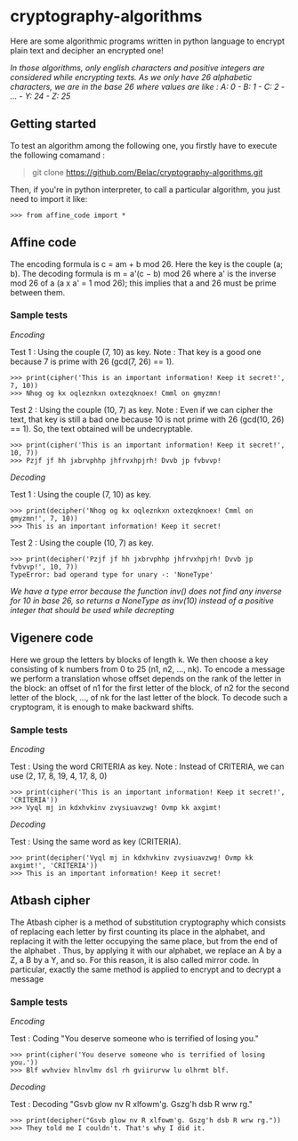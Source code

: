 # cryptography-algorithms
Here are some algorithmic programs written in python language to encrypt plain text and decipher an encrypted one!

*In those algorithms, only english characters and positive integers are considered while encrypting texts. 
As we only have 26 alphabetic characters, we are in the base 26 where values are like :
A: 0 - B: 1 - C: 2 - ... - Y: 24 - Z: 25*

## Getting started
To test an algorithm among the following one, you firstly have to execute the following comamand :
> git clone https://github.com/Belac/cryptography-algorithms.git 
         
Then, if you're in python interpreter, to call a particular algorithm, you just need to import it like:
````
>>> from affine_code import *
````

## Affine code
The encoding formula is c = am + b mod 26. Here the key is the couple (a; b). 
The decoding formula is m = a'(c − b) mod 26 where a' is the inverse mod 26 of a (a x a' = 1 mod 26); this implies that a and 26 must be prime between them.

### Sample tests
*Encoding*

Test 1 : Using the couple (7, 10) as key.
Note : That key is a good one because 7 is prime with 26 (gcd(7, 26) == 1).

````
>>> print(cipher('This is an important information! Keep it secret!', 7, 10))
>>> Nhog og kx oqleznkxn oxtezqknoex! Cmml on gmyzmn!
````

Test 2 : Using the couple (10, 7) as key.
Note : Even if we can cipher the text, that key is still a bad one because 10 is not prime with 26 (gcd(10, 26) == 1). 
So, the text obtained will be undecryptable.

````
>>> print(cipher('This is an important information! Keep it secret!', 10, 7))
>>> Pzjf jf hh jxbrvphhp jhfrvxhpjrh! Dvvb jp fvbvvp!
````

*Decoding*

Test 1 : Using the couple (7, 10) as key.
````
>>> print(decipher('Nhog og kx oqleznkxn oxtezqknoex! Cmml on gmyzmn!', 7, 10))
>>> This is an important information! Keep it secret!
````

Test 2 : Using the couple (10, 7) as key.
````
>>> print(decipher('Pzjf jf hh jxbrvphhp jhfrvxhpjrh! Dvvb jp fvbvvp!', 10, 7))
TypeError: bad operand type for unary -: 'NoneType'
````
*We have a type error because the function inv() does not find any inverse for 10 in base 26,
so returns a NoneType as inv(10) instead of a positive integer that should be used while
decrepting*

## Vigenere code
Here we group the letters by blocks of length k. We then choose a key consisting of k numbers from 0 to 25 (n1, n2, ..., nk). 
To encode a message we perform a translation whose offset depends on the rank of the letter in the block: an offset of n1 for the first letter of the block, 
of n2 for the second letter of the block, ..., of nk for the last letter of the block. 
To decode such a cryptogram, it is enough to make backward shifts.

### Sample tests
*Encoding*

Test : Using the word CRITERIA as key.
Note : Instead of CRITERIA, we can use (2, 17, 8, 19, 4, 17, 8, 0)

````
>>> print(cipher('This is an important information! Keep it secret!', 'CRITERIA'))
>>> Vyql mj in kdxhvkinv zvysiuavzwg! Ovmp kk axgimt!
````


*Decoding*

Test : Using the same word as key (CRITERIA).
````
>>> print(decipher('Vyql mj in kdxhvkinv zvysiuavzwg! Ovmp kk axgimt!', 'CRITERIA'))
>>> This is an important information! Keep it secret!
````

## Atbash cipher
The Atbash cipher is a method of substitution cryptography which consists of replacing each letter by first counting its place in the alphabet, 
and replacing it with the letter occupying the same place, but from the end of the alphabet . 
Thus, by applying it with our alphabet, we replace an A by a Z, a B by a Y, and so.
For this reason, it is also called mirror code. In particular, exactly the same method is applied to encrypt and to decrypt a message

### Sample tests
*Encoding*

Test : Coding "You deserve someone who is terrified of losing you."

````
>>> print(cipher('You deserve someone who is terrified of losing you.'))
>>> Blf wvhviev hlnvlmv dsl rh gviirurvw lu olhrmt blf.
````


*Decoding*

Test : Decoding "Gsvb glow nv R xlfowm'g. Gszg'h dsb R wrw rg."
````
>>> print(decipher("Gsvb glow nv R xlfowm'g. Gszg'h dsb R wrw rg."))
>>> They told me I couldn't. That's why I did it.
````